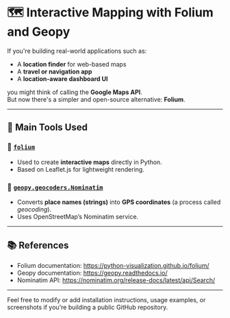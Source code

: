 # 🗺️ Interactive Mapping with Folium and Geopy

If you're building real-world applications such as:

- A **location finder** for web-based maps  
- A **travel or navigation app**  
- A **location-aware dashboard UI**  

you might think of calling the **Google Maps API**.  
But now there's a simpler and open-source alternative: **Folium**.

---

## 🚀 Main Tools Used

### 📌 [`folium`](https://python-visualization.github.io/folium/)
- Used to create **interactive maps** directly in Python.
- Based on Leaflet.js for lightweight rendering.

### 📌 [`geopy.geocoders.Nominatim`](https://geopy.readthedocs.io/en/stable/#geopy.geocoders.Nominatim)
- Converts **place names (strings)** into **GPS coordinates** (a process called *geocoding*).
- Uses OpenStreetMap’s Nominatim service.

---

## 📚 References

- Folium documentation: https://python-visualization.github.io/folium/
- Geopy documentation: https://geopy.readthedocs.io/
- Nominatim API: https://nominatim.org/release-docs/latest/api/Search/

---

Feel free to modify or add installation instructions, usage examples, or screenshots if you're building a public GitHub repository.
